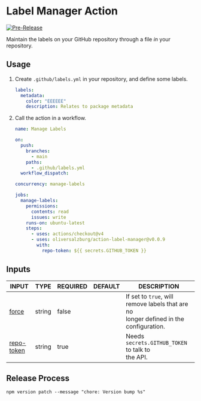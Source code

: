 # Label Manager Action

[![Pre-Release](https://github.com/oliversalzburg/action-label-manager/actions/workflows/pre-release.yml/badge.svg)](https://github.com/oliversalzburg/action-label-manager/actions/workflows/pre-release.yml)

Maintain the labels on your GitHub repository through a file _in_ your repository.

## Usage

1. Create `.github/labels.yml` in your repository, and define some labels.

   ```yml
   labels:
     metadata:
       color: "EEEEEE"
       description: Relates to package metadata
   ```

1. Call the action in a workflow.

   ```yml
   name: Manage Labels

   on:
     push:
       branches:
         - main
       paths:
         - .github/labels.yml
     workflow_dispatch:

   concurrency: manage-labels

   jobs:
     manage-labels:
       permissions:
         contents: read
         issues: write
       runs-on: ubuntu-latest
       steps:
         - uses: actions/checkout@v4
         - uses: oliversalzburg/action-label-manager@v0.0.9
           with:
             repo-token: ${{ secrets.GITHUB_TOKEN }}
   ```

## Inputs

<!-- AUTO-DOC-INPUT:START - Do not remove or modify this section -->

| INPUT                                                          | TYPE   | REQUIRED | DEFAULT | DESCRIPTION                                                                                   |
| -------------------------------------------------------------- | ------ | -------- | ------- | --------------------------------------------------------------------------------------------- |
| <a name="input_force"></a>[force](#input_force)                | string | false    |         | If set to `true`, will <br>remove labels that are no <br>longer defined in the configuration. |
| <a name="input_repo-token"></a>[repo-token](#input_repo-token) | string | true     |         | Needs `secrets.GITHUB_TOKEN` to talk to <br>the API.                                          |

<!-- AUTO-DOC-INPUT:END -->

## Release Process

```shell
npm version patch --message "chore: Version bump %s"
```
